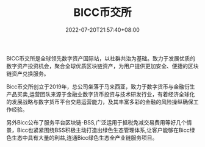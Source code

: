 ﻿---
weight: 
title: "BICC币交所"
description: "BICC币交所是全球领先数字资产国际站，以社群共治为基础。致力于发展优质的数字资产投资机会，聚合全球优质区块链资产，为用户提供更加安全、便捷的区块链资产兑换服务。"
date: 2022-07-20T21:57:40+08:00
lastmod: 2022-07-20T16:45:40+08:00
draft: false
authors: ["qianxun"]
featuredImage: "biccbijiaosuo.webp"
link: "https://1234btc.com/qk/biccbijiaosuo.html"
tags: ["交易所","BICC币交所"]
categories: ["navigation"]
navigation: ["交易所"]
lightgallery: true
toc: true
pinned: false
recommend: false
recommend1: false
---
BICC币交所是全球领先数字资产国际站，以社群共治为基础。致力于发展优质的数字资产投资机会，聚合全球优质区块链资产，为用户提供更加安全、便捷的区块链资产兑换服务。

Bicc币交所创立于2019年，总公司坐落于马来西亚，致力于数字货币与金融衍生产品买卖,运营团队来源于金融业数字货币投资与技术研发行业，有着经济全球化的发展战略与数字货币平台交易运营能力，及其丰富多彩的金融的风险操纵确保工作经验。

另外Bicc公布了服务平台区块链-BSS,广泛运用于抵税免减交易费用等好几个情景，Bicc也紧紧围绕BSS积极主动打造出绿色生态管理体系,让客户能够在Bicc绿色生态中具有大量的利益,连通Bicc绿色生态全产业链服务项目。